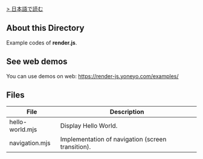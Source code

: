 [> 日本語で読む](./README_JP.md)

## About this Directory

Example codes of **render.js**.

## See web demos

You can use demos on web:
https://render-js.yoneyo.com/examples/

## Files

| File | Description |
|-------|--------|
| hello-world.mjs | Display Hello World. |
| navigation.mjs | Implementation of navigation (screen transition). |
